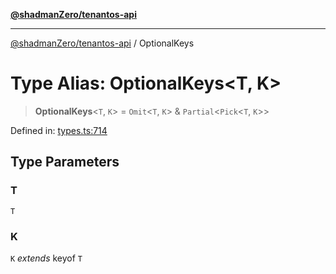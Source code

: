 [**@shadmanZero/tenantos-api**](../README.md)

***

[@shadmanZero/tenantos-api](../globals.md) / OptionalKeys

# Type Alias: OptionalKeys\<T, K\>

> **OptionalKeys**\<`T`, `K`\> = `Omit`\<`T`, `K`\> & `Partial`\<`Pick`\<`T`, `K`\>\>

Defined in: [types.ts:714](https://github.com/shadmanZero/tenantos-api/blob/a3061c31c45f4aa1cfaa0e889df3cea522a254ad/src/types.ts#L714)

## Type Parameters

### T

`T`

### K

`K` *extends* keyof `T`
